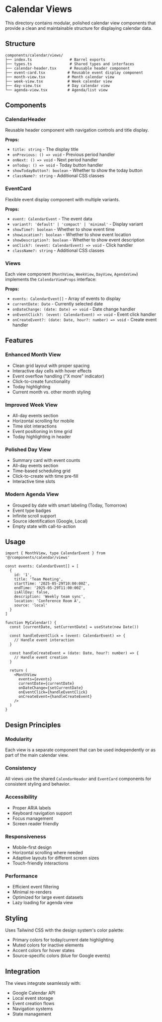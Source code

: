 # Calendar Views

This directory contains modular, polished calendar view components that provide a clean and maintainable structure for displaying calendar data.

## Structure

```
components/calendar/views/
├── index.ts                 # Barrel exports
├── types.ts                 # Shared types and interfaces
├── calendar-header.tsx      # Reusable header component
├── event-card.tsx          # Reusable event display component
├── month-view.tsx          # Month calendar view
├── week-view.tsx           # Week calendar view  
├── day-view.tsx            # Day calendar view
└── agenda-view.tsx         # Agenda/list view
```

## Components

### CalendarHeader
Reusable header component with navigation controls and title display.

**Props:**
- `title: string` - The display title
- `onPrevious: () => void` - Previous period handler
- `onNext: () => void` - Next period handler
- `onToday: () => void` - Today button handler
- `showTodayButton?: boolean` - Whether to show the today button
- `className?: string` - Additional CSS classes

### EventCard
Flexible event display component with multiple variants.

**Props:**
- `event: CalendarEvent` - The event data
- `variant?: 'default' | 'compact' | 'minimal'` - Display variant
- `showTime?: boolean` - Whether to show event time
- `showLocation?: boolean` - Whether to show event location
- `showDescription?: boolean` - Whether to show event description
- `onClick?: (event: CalendarEvent) => void` - Click handler
- `className?: string` - Additional CSS classes

### Views

Each view component (`MonthView`, `WeekView`, `DayView`, `AgendaView`) implements the `CalendarViewProps` interface:

**Props:**
- `events: CalendarEvent[]` - Array of events to display
- `currentDate: Date` - Currently selected date
- `onDateChange: (date: Date) => void` - Date change handler
- `onEventClick?: (event: CalendarEvent) => void` - Event click handler
- `onCreateEvent?: (date: Date, hour?: number) => void` - Create event handler

## Features

### Enhanced Month View
- Clean grid layout with proper spacing
- Interactive day cells with hover effects
- Event overflow handling ("X more" indicator)
- Click-to-create functionality
- Today highlighting
- Current month vs. other month styling

### Improved Week View
- All-day events section
- Horizontal scrolling for mobile
- Time slot interactions
- Event positioning in time grid
- Today highlighting in header

### Polished Day View
- Summary card with event counts
- All-day events section
- Time-based scheduling grid
- Click-to-create with time pre-fill
- Interactive time slots

### Modern Agenda View
- Grouped by date with smart labeling (Today, Tomorrow)
- Event type badges
- Infinite scroll support
- Source identification (Google, Local)
- Empty state with call-to-action

## Usage

```tsx
import { MonthView, type CalendarEvent } from '@/components/calendar/views'

const events: CalendarEvent[] = [
  {
    id: '1',
    title: 'Team Meeting',
    startTime: '2025-05-29T10:00:00Z',
    endTime: '2025-05-29T11:00:00Z',
    isAllDay: false,
    description: 'Weekly team sync',
    location: 'Conference Room A',
    source: 'local'
  }
]

function MyCalendar() {
  const [currentDate, setCurrentDate] = useState(new Date())
  
  const handleEventClick = (event: CalendarEvent) => {
    // Handle event interaction
  }
  
  const handleCreateEvent = (date: Date, hour?: number) => {
    // Handle event creation
  }
  
  return (
    <MonthView
      events={events}
      currentDate={currentDate}
      onDateChange={setCurrentDate}
      onEventClick={handleEventClick}
      onCreateEvent={handleCreateEvent}
    />
  )
}
```

## Design Principles

### Modularity
Each view is a separate component that can be used independently or as part of the main calendar view.

### Consistency
All views use the shared `CalendarHeader` and `EventCard` components for consistent styling and behavior.

### Accessibility
- Proper ARIA labels
- Keyboard navigation support
- Focus management
- Screen reader friendly

### Responsiveness
- Mobile-first design
- Horizontal scrolling where needed
- Adaptive layouts for different screen sizes
- Touch-friendly interactions

### Performance
- Efficient event filtering
- Minimal re-renders
- Optimized for large event datasets
- Lazy loading for agenda view

## Styling

Uses Tailwind CSS with the design system's color palette:
- Primary colors for today/current date highlighting
- Muted colors for inactive elements
- Accent colors for hover states
- Source-specific colors (blue for Google events)

## Integration

The views integrate seamlessly with:
- Google Calendar API
- Local event storage
- Event creation flows
- Navigation systems
- State management
